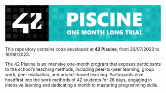 <img src="https://github.com/AndrePatchy/42/blob/main/42_piscine_banner_new.png?raw=true" style="max-width: 100%;"/> 

This repository contains code developed at **42 Piscine**, from 26/07/2023 to 18/08/2023.

The 42 Piscine is an intensive one-month program that exposes participants to the school's teaching methods, including peer-to-peer learning, group work, peer evaluation, and project-based learning. Participants dive headfirst into the work methods of 42 students for 26 days, engaging in intensive learning and dedicating a month to mastering programming skills.
